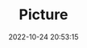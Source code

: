 ---
weight: 1
images:
- /images/edited/158.jpeg
title: Picture
date: 2022-10-24 20:53:15
tags: [luminarneo,work,ilce7m3,person,people]
---